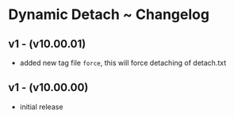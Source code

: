 # Dynamic Detach ~ Changelog
## v1 - (v10.00.01)
* added new tag file ```force```, this will force detaching of detach.txt
## v1 - (v10.00.00)
* initial release